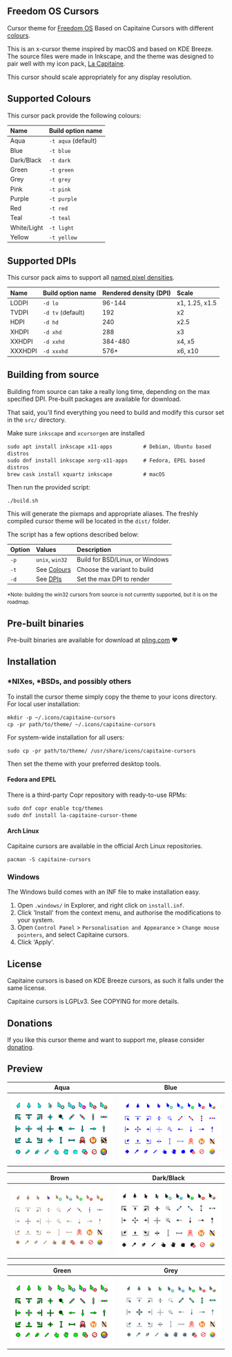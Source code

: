 ## Freedom OS Cursors

Cursor theme for [Freedom OS][freedomos] Based on Capitaine Cursors with different [colours][colour].

[freedomos]: https://freedom-os.sourceforge.io/
[colour]: https://github.com/hsbasu/freedomos-cursors#supported-colours

This is an x-cursor theme inspired by macOS and based on KDE Breeze.
The source files were made in Inkscape, and the theme was designed to pair well with my icon pack, [La Capitaine][la-capitaine-icons].

[la-capitaine-icons]: https://github.com/keeferrourke/la-capitaine-icon-theme

This cursor should scale appropriately for any display resolution.

## Supported Colours

This cursor pack provide the following colours:

| Name        | Build option name   |
| :---------  | :------------------ |
| Aqua        | `-t aqua` (default) |
| Blue        | `-t blue`           |
| Dark/Black  | `-t dark`           |
| Green       | `-t green`          |
| Grey        | `-t grey`           |
| Pink        | `-t pink`           |
| Purple      | `-t purple`         |
| Red         | `-t red`            |
| Teal        | `-t teal`           |
| White/Light | `-t light`          |
| Yellow      | `-t yellow`        |

## Supported DPIs

This cursor pack aims to support all [named pixel densities][named-dpi].

[named-dpi]: https://en.wikipedia.org/wiki/Pixel_density#Named_pixel_densities

| Name    | Build option name | Rendered density (DPI) | Scale          |
| :------ | :---------------- | :--------------------- | :------------- |
| LODPI   | `-d lo`           | 96-144                 | x1, 1.25, x1.5 |
| TVDPI   | `-d tv` (default) | 192                    | x2             |
| HDPI    | `-d hd`           | 240                    | x2.5           |
| XHDPI   | `-d xhd`          | 288                    | x3             |
| XXHDPI  | `-d xxhd`         | 384-480                | x4, x5         |
| XXXHDPI | `-d xxxhd`        | 576+                   | x6, x10        |

## Building from source

Building from source can take a really long time, depending on the max specified DPI.
Pre-built packages are available for download.

That said, you'll find everything you need to build and modify this cursor set in the `src/` directory.

Make sure `inkscape` and `xcursorgen` are installed

```
sudo apt install inkscape x11-apps          # Debian, Ubuntu based distros
sudo dnf install inkscape xorg-x11-apps     # Fedora, EPEL based distros
brew cask install xquartz inkscape          # macOS
```

Then run the provided script:

```
./build.sh
```

This will generate the pixmaps and appropriate aliases.
The freshly compiled cursor theme will be located in the `dist/` folder.

The script has a few options described below:

| Option | Values                | Description                     |
| :----- | :-------------------- | :------------------------------ |
| `-p`   | `unix`, `win32`       | Build for BSD/Linux, or Windows |
| `-t`   | See [Colours][colour] | Choose the variant to build     |
| `-d`   | See [DPIs][dpi]       | Set the max DPI to render       |

[dpi]: https://github.com/hsbasu/freedomos-cursors#supported-dpis

<small>*Note: building the win32 cursors from source is not currently supported, but it is on the roadmap.</small>

## Pre-built binaries

Pre-built binaries are available for download at [pling.com](https://www.pling.com/p/1148692) :heart:

## Installation

### \*NIXes, \*BSDs, and possibly others

To install the cursor theme simply copy the theme to your icons directory.
For local user installation:

```
mkdir -p ~/.icons/capitaine-cursors
cp -pr path/to/theme/ ~/.icons/capitaine-cursors
```

For system-wide installation for all users:

```
sudo cp -pr path/to/theme/ /usr/share/icons/capitaine-cursors
```

Then set the theme with your preferred desktop tools.

#### Fedora and EPEL

There is a third-party Copr repository with ready-to-use RPMs:

```
sudo dnf copr enable tcg/themes
sudo dnf install la-capitaine-cursor-theme
```

#### Arch Linux

Capitaine cursors are available in the official Arch Linux repositories.

```
pacman -S capitaine-cursors
```

### Windows

The Windows build comes with an INF file to make installation easy.

 1. Open `.windows/` in Explorer, and right click on `install.inf`.
 2. Click 'Install' from the context menu, and authorise the modifications to your system.
 3. Open `Control Panel` > `Personalisation and Appearance` > `Change mouse pointers`, and select Capitaine cursors.
 4. Click 'Apply'.

## License

Capitaine cursors is based on KDE Breeze cursors, as such it falls under the same license.

Capitaine cursors is LGPLv3. See COPYING for more details.

## Donations

If you like this cursor theme and want to support me, please consider [donating](https://paypal.me/keeferrourke).

## Preview

| Aqua                  | Blue                  |
| --------------------- | --------------------- |
| ![](preview/aqua.png) | ![](preview/blue.png) |

| Brown                  | Dark/Black            |
| ---------------------- | --------------------- |
| ![](preview/brown.png) | ![](preview/dark.png) |

| Green                  | Grey            |
| ---------------------- | --------------------- |
| ![](preview/green.png) | ![](preview/grey.png) |
